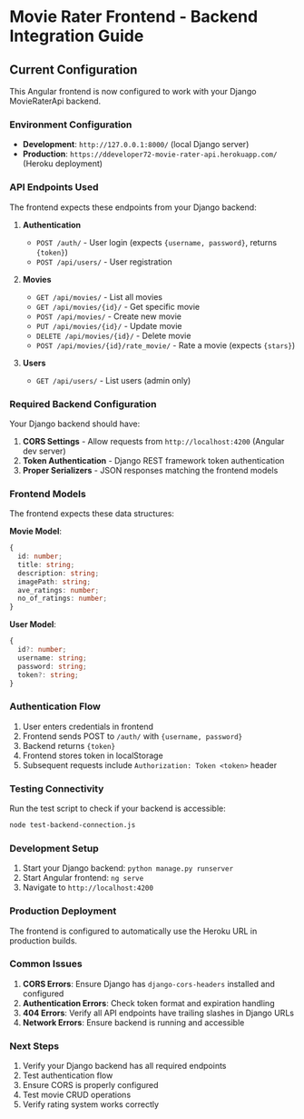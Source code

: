 # Movie Rater Frontend - Backend Integration Guide

## Current Configuration

This Angular frontend is now configured to work with your Django MovieRaterApi backend.

### Environment Configuration

- **Development**: `http://127.0.0.1:8000/` (local Django server)
- **Production**: `https://ddeveloper72-movie-rater-api.herokuapp.com/` (Heroku deployment)

### API Endpoints Used

The frontend expects these endpoints from your Django backend:

1. **Authentication**
   - `POST /auth/` - User login (expects `{username, password}`, returns `{token}`)
   - `POST /api/users/` - User registration

2. **Movies**
   - `GET /api/movies/` - List all movies
   - `GET /api/movies/{id}/` - Get specific movie
   - `POST /api/movies/` - Create new movie
   - `PUT /api/movies/{id}/` - Update movie
   - `DELETE /api/movies/{id}/` - Delete movie
   - `POST /api/movies/{id}/rate_movie/` - Rate a movie (expects `{stars}`)

3. **Users**
   - `GET /api/users/` - List users (admin only)

### Required Backend Configuration

Your Django backend should have:

1. **CORS Settings** - Allow requests from `http://localhost:4200` (Angular dev server)
2. **Token Authentication** - Django REST framework token authentication
3. **Proper Serializers** - JSON responses matching the frontend models

### Frontend Models

The frontend expects these data structures:

**Movie Model**:
```typescript
{
  id: number;
  title: string;
  description: string;
  imagePath: string;
  ave_ratings: number;
  no_of_ratings: number;
}
```

**User Model**:
```typescript
{
  id?: number;
  username: string;
  password: string;
  token?: string;
}
```

### Authentication Flow

1. User enters credentials in frontend
2. Frontend sends POST to `/auth/` with `{username, password}`
3. Backend returns `{token}` 
4. Frontend stores token in localStorage
5. Subsequent requests include `Authorization: Token <token>` header

### Testing Connectivity

Run the test script to check if your backend is accessible:

```bash
node test-backend-connection.js
```

### Development Setup

1. Start your Django backend: `python manage.py runserver`
2. Start Angular frontend: `ng serve`
3. Navigate to `http://localhost:4200`

### Production Deployment

The frontend is configured to automatically use the Heroku URL in production builds.

### Common Issues

1. **CORS Errors**: Ensure Django has `django-cors-headers` installed and configured
2. **Authentication Errors**: Check token format and expiration handling
3. **404 Errors**: Verify all API endpoints have trailing slashes in Django URLs
4. **Network Errors**: Ensure backend is running and accessible

### Next Steps

1. Verify your Django backend has all required endpoints
2. Test authentication flow
3. Ensure CORS is properly configured
4. Test movie CRUD operations
5. Verify rating system works correctly